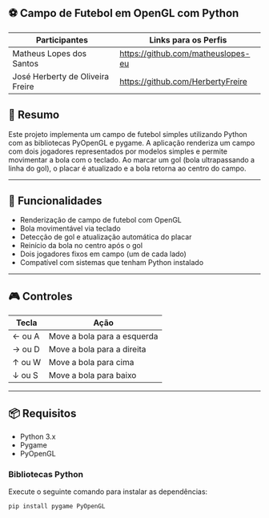 ## ⚽ Campo de Futebol em OpenGL com Python


Participantes	                       |Links para os Perfis
-----------------------------------  |  ------------------                                   
Matheus Lopes dos Santos             |https://github.com/matheuslopes-eu
José Herberty de Oliveira Freire     |https://github.com/HerbertyFreire

## 📝 Resumo

Este projeto implementa um campo de futebol simples utilizando Python com as bibliotecas PyOpenGL e pygame. A aplicação renderiza um campo com dois jogadores representados por modelos simples e permite movimentar a bola com o teclado. Ao marcar um gol (bola ultrapassando a linha do gol), o placar é atualizado e a bola retorna ao centro do campo.

---

## 🚀 Funcionalidades

- Renderização de campo de futebol com OpenGL
- Bola movimentável via teclado
- Detecção de gol e atualização automática do placar
- Reinício da bola no centro após o gol
- Dois jogadores fixos em campo (um de cada lado)
- Compatível com sistemas que tenham Python instalado

---

## 🎮 Controles

| Tecla        | Ação                        |
|--------------|-----------------------------|
| ← ou A       | Move a bola para a esquerda |
| → ou D       | Move a bola para a direita  |
| ↑ ou W       | Move a bola para cima       |
| ↓ ou S       | Move a bola para baixo      |

---

## 📦 Requisitos

- Python 3.x
- Pygame
- PyOpenGL

### Bibliotecas Python

Execute o seguinte comando para instalar as dependências:

```bash
pip install pygame PyOpenGL

